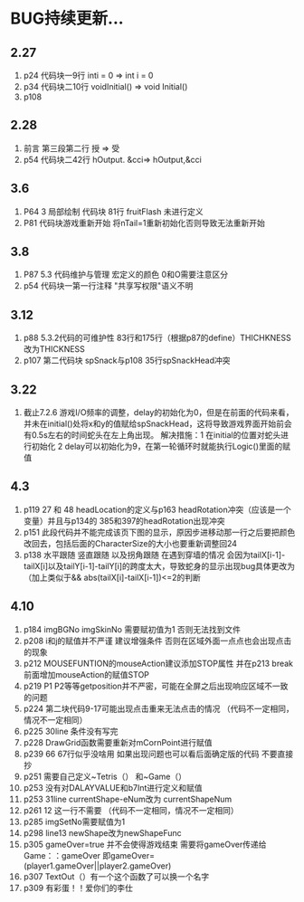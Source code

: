 # BUG持续更新...

## 2.27

1. p24 代码块一9行 inti = 0 => int i = 0
2. p34 代码块二10行 voidInitial() => void Initial()
3. p108

## 2.28

1. 前言 第三段第二行 授 => 受
2. p54 代码块二42行  hOutput. &cci=> hOutput,&cci

## 3.6

1. P64 3 局部绘制 代码块 81行 fruitFlash 未进行定义
2. P81 代码块游戏重新开始 将nTail=1重新初始化否则导致无法重新开始

## 3.8

1. P87 5.3 代码维护与管理 宏定义的颜色 0和O需要注意区分
2. p54 代码块一第一行注释 "共享写权限"语义不明

## 3.12

1. p88 5.3.2代码的可维护性 83行和175行（根据p87的define）THICHKNESS改为THICKNESS
2. p107  第二代码块 spSnack与p108 35行spSnackHead冲突

## 3.22

1. 截止7.2.6 游戏I/O频率的调整，delay的初始化为0，但是在前面的代码来看，并未在initial()处将x和y的值赋给spSnackHead，这将导致游戏界面开始前会有0.5s左右的时间蛇头在左上角出现。	解决措施：1 在initial的位置对蛇头进行初始化 2 delay可以初始化为9，在第一轮循环时就能执行Logic()里面的赋值

## 4.3

1. p119 27 和 48 headLocation的定义与p163 headRotation冲突（应该是一个变量）并且与p134的 385和397的headRotation出现冲突
2. p151 此段代码并不能完成该页下图的显示，原因步进移动那一行之后要把颜色改回去，包括后面的CharacterSize的大小也要重新调整回24
3. p138 水平跟随 竖直跟随 以及拐角跟随 在遇到穿墙的情况 会因为tailX[i-1]-tailX[i]以及tailY[i-1]-tailY[i]的跨度太大，导致蛇身的显示出现bug具体更改为（加上类似于&& abs(tailX[i]-tailX[i-1])<=2的判断

## 4.10

1. p184 imgBGNo imgSkinNo 需要赋初值为1 否则无法找到文件
2. p208 i和j的赋值并不严谨 建议增强条件 否则在区域外面一点点也会出现点击的现象
3. p212 MOUSEFUNTION的mouseAction建议添加STOP属性 并在p213 break前面增加mouseAction的赋值STOP
4. p219 P1 P2等等getposition并不严密，可能在全屏之后出现响应区域不一致的问题
5. p224 第二块代码9-17可能出现点击重来无法点击的情况 （代码不一定相同，情况不一定相同）
6. p225 30line 条件没有写完
7. p228 DrawGrid函数需要重新对mCornPoint进行赋值
8. p239 66 67行似乎没啥用 如果出现问题也可以看后面确定版的代码 不要直接抄
9. p251 需要自己定义~Tetris（） 和~Game（）
10. p253 没有对DALAYVALUE和b7Int进行定义和赋值
11. p253 31line currentShape-eNum改为 currentShapeNum
12. p261 12 这一行不需要 （代码不一定相同，情况不一定相同）
13. p285 imgSetNo需要赋值为1
14. p298 line13 newShape改为newShapeFunc
15. p305 gameOver=true 并不会使得游戏结束 需要将gameOver传递给Game：：gameOver 即gameOver=(player1.gameOver||player2.gameOver)
16. p307 TextOut（）有一个这个函数了可以换一个名字
17. p309 有彩蛋！！爱你们的李仕